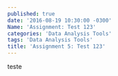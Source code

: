 ```yaml
---
published: true
date: '2016-08-19 10:30:00 -0300'
Name: 'Assignment: Test 123'
categories: 'Data Analysis Tools'
tags: 'Data Analysis Tools'
title: 'Assignment 5: Test 123'
---
```


teste

